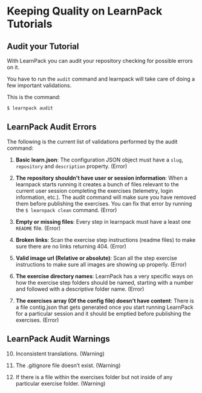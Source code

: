 # Keeping Quality on LearnPack Tutorials

## Audit your Tutorial

With LearnPack you can audit your repository checking for possible errors on it.  

You have to run the `audit` command and learnpack will take care of doing a few important validations.

This is the command:

```bash
$ learnpack audit
```

## LearnPack Audit Errors

The following is the current list of validations performed by the audit command:

1. **Basic learn.json**: The configuration JSON object must have a `slug`, `repository` and `description` property. (Error)

2. **The repository shouldn't have user or session information**: When a learnpack starts running it creates a bunch of files relevant to the current user session completing the exercises (telemetry, login information, etc.). The audit command will make sure you have removed them before publishing the exercises. You can fix that error by running the `$ learnpack clean` command. (Error)
  
3. **Empty or missing files**: Every step in learnpack must have a least one `README` file. (Error)
  
4. **Broken links**: Scan the exercise step instructions (readme files) to make sure there are no links returning 404. (Error)

7. **Valid image url (Relative or absolute)**: Scan all the step exercise instructions to make sure all images are showing up properly. (Error)

8. **The exercise directory names**: LearnPack has a very specific ways on how the exercise step folders should be named, starting with a number and followed with a descriptive folder name. (Error)

9. **The exercises array (Of the config file) doesn’t have content**: There is a file contig.json that gets generated once you start running LearnPack for a particular session and it should be emptied before publishing the exercises. (Error)

## LearnPack Audit Warnings

10. Inconsistent translations. (Warning)

11. The .gitignore file doesn’t exist. (Warning)

12. If there is a file within the exercises folder but not inside of any particular exercise folder. (Warning)
